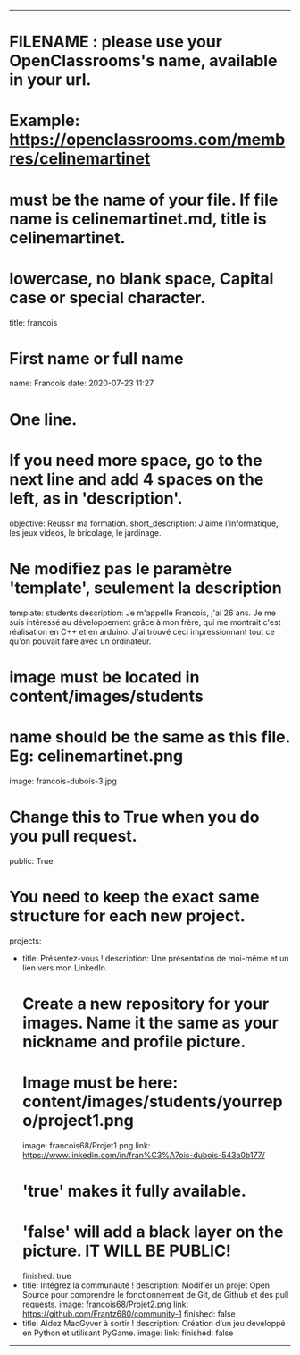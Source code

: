 ---

# FILENAME : please use your OpenClassrooms's name, available in your url.
# Example: https://openclassrooms.com/membres/celinemartinet
# must be the name of your file. If file name is celinemartinet.md, title is celinemartinet.
# lowercase, no blank space, Capital case or special character.
title: francois

# First name or full name
name: Francois
date: 2020-07-23 11:27

# One line.
# If you need more space, go to the next line and add 4 spaces on the left, as in 'description'.
objective: Reussir ma formation.
short_description: J'aime l'informatique, les jeux videos, le bricolage, le jardinage.

# Ne modifiez pas le paramètre 'template', seulement la description
template: students
description:
    Je m'appelle Francois, j'ai 26 ans. Je me suis intéressé au développement grâce à mon frère, qui me montrait c'est réalisation en C++ et en arduino. 
    J'ai trouvé ceci impressionnant tout ce qu'on pouvait faire avec un ordinateur.

# image must be located in content/images/students
# name should be the same as this file. Eg: celinemartinet.png
image: francois-dubois-3.jpg

# Change this to True when you do you pull request.
public: True

# You need to keep the exact same structure for each new project.
projects:
  - title: Présentez-vous !
    description: Une présentation de moi-même et un lien vers mon LinkedIn.
    # Create a new repository for your images. Name it the same as your nickname and profile picture.
    # Image must be here: content/images/students/yourrepo/project1.png
    image: francois68/Projet1.png
    link: https://www.linkedin.com/in/fran%C3%A7ois-dubois-543a0b177/
    # 'true' makes it fully available.
    # 'false' will add a black layer on the picture. IT WILL BE PUBLIC!
    finished: true
  - title: Intégrez la communauté !
    description: Modifier un projet Open Source pour comprendre le fonctionnement de Git, de Github et des pull requests. 
    image: francois68/Projet2.png
    link: https://github.com/Frantz680/community-1
    finished: false
  - title: Aidez MacGyver à sortir !
    description: Création d’un jeu développé en Python et utilisant PyGame.
    image: 
    link: 
    finished: false
---